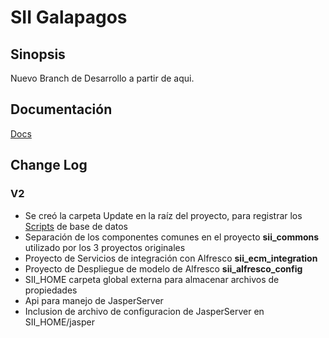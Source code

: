 # SII Galapagos
## Sinopsis

Nuevo Branch de Desarrollo a partir de aqui.

## Documentación
[Docs]: ./doc/README.md "Documentación"
[Docs][]

## Change Log

### V2
[Scripts]: ./Update/Scripts/Readme.md "Scripts"
- Se creó la carpeta Update en la raíz del proyecto, para registrar los [Scripts][] de base de datos
- Separación de los componentes comunes en el proyecto **sii_commons** utilizado por los 3 proyectos originales
- Proyecto de Servicios de integración con Alfresco **sii_ecm_integration**
- Proyecto de Despliegue de modelo de Alfresco **sii_alfresco_config**
- SII_HOME carpeta global externa para almacenar archivos de propiedades
- Api para manejo de JasperServer
- Inclusion de archivo de configuracion de JasperServer en SII_HOME/jasper